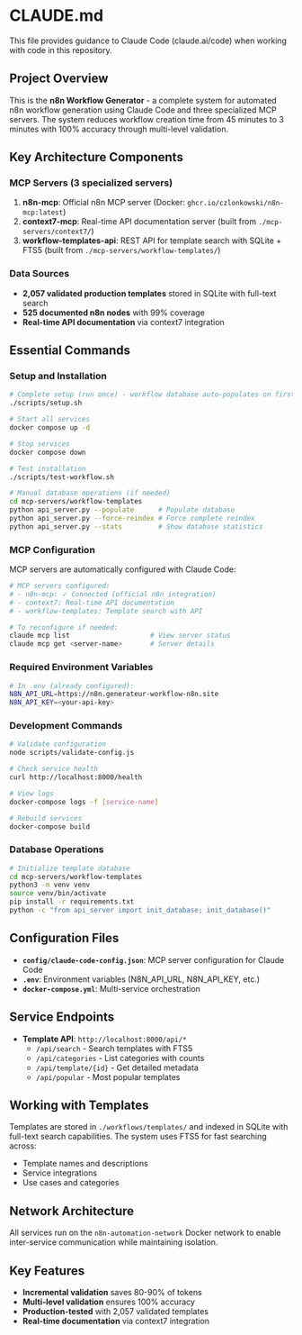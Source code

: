 # CLAUDE.md

This file provides guidance to Claude Code (claude.ai/code) when working with code in this repository.

## Project Overview

This is the **n8n Workflow Generator** - a complete system for automated n8n workflow generation using Claude Code and three specialized MCP servers. The system reduces workflow creation time from 45 minutes to 3 minutes with 100% accuracy through multi-level validation.

## Key Architecture Components

### MCP Servers (3 specialized servers)
1. **n8n-mcp**: Official n8n MCP server (Docker: `ghcr.io/czlonkowski/n8n-mcp:latest`)
2. **context7-mcp**: Real-time API documentation server (built from `./mcp-servers/context7/`)
3. **workflow-templates-api**: REST API for template search with SQLite + FTS5 (built from `./mcp-servers/workflow-templates/`)

### Data Sources
- **2,057 validated production templates** stored in SQLite with full-text search
- **525 documented n8n nodes** with 99% coverage
- **Real-time API documentation** via context7 integration

## Essential Commands

### Setup and Installation
```bash
# Complete setup (run once) - workflow database auto-populates on first startup
./scripts/setup.sh

# Start all services
docker compose up -d

# Stop services
docker compose down

# Test installation
./scripts/test-workflow.sh

# Manual database operations (if needed)
cd mcp-servers/workflow-templates
python api_server.py --populate      # Populate database
python api_server.py --force-reindex # Force complete reindex
python api_server.py --stats         # Show database statistics
```

### MCP Configuration
MCP servers are automatically configured with Claude Code:
```bash
# MCP servers configured:
# - n8n-mcp: ✓ Connected (official n8n integration)  
# - context7: Real-time API documentation
# - workflow-templates: Template search with API

# To reconfigure if needed:
claude mcp list                    # View server status
claude mcp get <server-name>       # Server details
```

### Required Environment Variables
```bash
# In .env (already configured):
N8N_API_URL=https://n8n.generateur-workflow-n8n.site
N8N_API_KEY=<your-api-key>
```

### Development Commands
```bash
# Validate configuration
node scripts/validate-config.js

# Check service health
curl http://localhost:8000/health

# View logs
docker-compose logs -f [service-name]

# Rebuild services
docker-compose build
```

### Database Operations
```bash
# Initialize template database
cd mcp-servers/workflow-templates
python3 -m venv venv
source venv/bin/activate
pip install -r requirements.txt
python -c "from api_server import init_database; init_database()"
```

## Configuration Files

- **`config/claude-code-config.json`**: MCP server configuration for Claude Code
- **`.env`**: Environment variables (N8N_API_URL, N8N_API_KEY, etc.)
- **`docker-compose.yml`**: Multi-service orchestration

## Service Endpoints

- **Template API**: `http://localhost:8000/api/*`
  - `/api/search` - Search templates with FTS5
  - `/api/categories` - List categories with counts
  - `/api/template/{id}` - Get detailed metadata
  - `/api/popular` - Most popular templates

## Working with Templates

Templates are stored in `./workflows/templates/` and indexed in SQLite with full-text search capabilities. The system uses FTS5 for fast searching across:
- Template names and descriptions
- Service integrations
- Use cases and categories

## Network Architecture

All services run on the `n8n-automation-network` Docker network to enable inter-service communication while maintaining isolation.

## Key Features

- **Incremental validation** saves 80-90% of tokens
- **Multi-level validation** ensures 100% accuracy
- **Production-tested** with 2,057 validated templates
- **Real-time documentation** via context7 integration